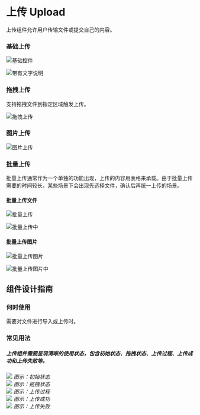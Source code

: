 # 上传 Upload

上传组件允许用户传输文件或提交自己的内容。




### 基础上传

![基础控件](https://tdesign.gtimg.com/site/design/images/基础控件-1848714.jpg)

![带有文字说明](https://tdesign.gtimg.com/site/design/images/带有文字说明-1848722.jpg)

### 拖拽上传
支持拖拽文件到指定区域触发上传。

![拖拽上传](https://tdesign.gtimg.com/site/design/images/拖拽上传-1848736.jpg)

### 图片上传

![图片上传](https://tdesign.gtimg.com/site/design/images/图片上传-1848750.jpg)

### 批量上传
批量上传通常作为一个单独的功能出现，上传的内容用表格来承载。由于批量上传需要的时间较长，某些场景下会出现先选择文件，确认后再统一上传的场景。

#### 批量上传文件
![批量上传](https://tdesign.gtimg.com/site/design/images/批量上传-1848761.jpg)

![批量上传中](https://tdesign.gtimg.com/site/design/images/批量上传中-1848782.jpg)

#### 批量上传图片

![批量上传图片](https://tdesign.gtimg.com/site/design/images/批量上传图片-1848803.jpg)

![批量上传图片中](https://tdesign.gtimg.com/site/design/images/批量上传图片中-1848814.jpg)

## 组件设计指南


### 何时使用

需要对文件进行导入或上传时。

### 常见用法

##### 上传组件需要呈现清晰的使用状态，包含初始状态、拖拽状态、上传过程、上传成功和上传失败等。

<div class="legend">
  <div class="item">
    <img src="https://oteam-tdesign-1258344706.cos.ap-guangzhou.myqcloud.com/site/design/%E4%B8%8A%E4%BC%A01@2x.png"/>
     <em>图示：初始状态</em>
  </div>

  <div class="item">
    <img src="https://oteam-tdesign-1258344706.cos.ap-guangzhou.myqcloud.com/site/design/%E4%B8%8A%E4%BC%A0-2@2x.png"/>
    <em>图示：拖拽状态</em>
  </div>

  <div class="item">
    <img src="https://oteam-tdesign-1258344706.cos.ap-guangzhou.myqcloud.com/site/design/%E4%B8%8A%E4%BC%A0-3@2x.png"/>
    <em>图示：上传过程</em>
  </div>

  <div class="item">
    <img src="https://oteam-tdesign-1258344706.cos.ap-guangzhou.myqcloud.com/site/design/%E4%B8%8A%E4%BC%A0-4@2x.png"/>
    <em>图示：上传成功</em>
  </div>

  <div class="item">
    <img src="https://oteam-tdesign-1258344706.cos.ap-guangzhou.myqcloud.com/site/design/upload-5@2x.png"/>
    <em>图示：上传失败</em>
  </div>
</div>
